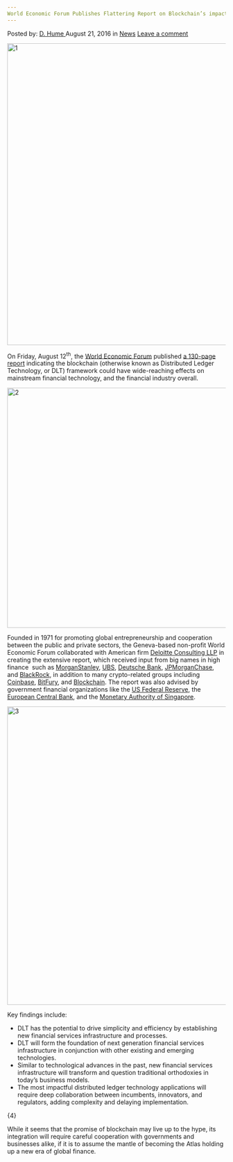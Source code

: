 ```yaml
---
World Economic Forum Publishes Flattering Report on Blockchain’s impact on the Financial Sector
---
```

<article class="post-listing post-15184 post type-post status-publish format-standard has-post-thumbnail hentry category-news tag-blockchains tag-economic tag-financial tag-flattering tag-forum tag-impact tag-publishes tag-report tag-sector tag-world">
    <div class="post-inner">
        <span>Posted by: <a href="https://www.deepdotweb.com/author/dhume/" title="">D. Hume </a></span>
    <span>August 21, 2016</span>
    <span>in <a href="https://www.deepdotweb.com/category/news/" rel="category tag">News</a></span>
    <span><a href="https://www.deepdotweb.com/2016/08/21/world-economic-forum-publishes-flattering-report-blockchains-impact-financial-sector/#respond">Leave a comment</a></span>
    </p>
    <div class="clear"></div>
    <div class="entry">
    <p><a href="https://www.deepdotweb.com/wp-content/uploads/2016/08/1-2.png"><img class="aligncenter wp-image-15186" src="https://www.deepdotweb.com/wp-content/uploads/2016/08/1-2.png" alt="1" width="685" height="694" srcset="https://www.deepdotweb.com/wp-content/uploads/2016/08/1-2.png 1429w, https://www.deepdotweb.com/wp-content/uploads/2016/08/1-2-296x300.png 296w, https://www.deepdotweb.com/wp-content/uploads/2016/08/1-2-1010x1024.png 1010w, https://www.deepdotweb.com/wp-content/uploads/2016/08/1-2-55x55.png 55w, https://www.deepdotweb.com/wp-content/uploads/2016/08/1-2-50x50.png 50w" sizes="(max-width: 685px) 100vw, 685px"/></a></p>
    <p>On Friday, August 12<sup>th</sup>, the <a href="https://www.weforum.org/about/world-economic-forum">World Economic Forum</a> published <a href="http://www3.weforum.org/docs/WEF_The_future_of_financial_infrastructure.pdf">a 130-page report</a> indicating the blockchain (otherwise known as Distributed Ledger Technology, or DLT) framework could have wide-reaching effects on mainstream financial technology, and the financial industry overall.</p>
    <p><a href="https://www.deepdotweb.com/wp-content/uploads/2016/08/2-2.png"><img class="aligncenter size-full wp-image-15187" src="https://www.deepdotweb.com/wp-content/uploads/2016/08/2-2.png" alt="2" width="877" height="552" srcset="https://www.deepdotweb.com/wp-content/uploads/2016/08/2-2.png 877w, https://www.deepdotweb.com/wp-content/uploads/2016/08/2-2-300x189.png 300w" sizes="(max-width: 877px) 100vw, 877px"/></a></p>
    <p>Founded in 1971 for promoting global entrepreneurship and cooperation between the public and private sectors, the Geneva-based non-profit World Economic Forum collaborated with American firm <a href="http://www2.deloitte.com/us/en.html">Deloitte Consulting LLP</a> in creating the extensive report, which received input from big names in high finance  such as <a href="http://www.morganstanley.com/">MorganStanley</a>, <a href="https://www.ubs.com/us/en.html">UBS</a>, <a href="https://www.db.com/usa/">Deutsche Bank</a>, <a href="https://www.jpmorganchase.com/">JPMorganChase</a>, and <a href="https://www.blackrock.com/">BlackRock</a>, in addition to many crypto-related groups including <a href="https://www.coinbase.com/">Coinbase</a>, <a href="http://bitfury.com/">BitFury</a>, and <a href="https://blockchain.info/">Blockchain</a>. The report was also advised by government financial organizations like the <a href="http://www.federalreserve.gov/">US Federal Reserve</a>, the <a href="https://www.ecb.europa.eu/home/html/index.en.html">European Central Bank</a>, and the <a href="http://www.mas.gov.sg/">Monetary Authority of Singapore</a>.</p>
    <p><a href="https://www.deepdotweb.com/wp-content/uploads/2016/08/3-2.png"><img class="aligncenter size-full wp-image-15188" src="https://www.deepdotweb.com/wp-content/uploads/2016/08/3-2.png" alt="3" width="924" height="686" srcset="https://www.deepdotweb.com/wp-content/uploads/2016/08/3-2.png 924w, https://www.deepdotweb.com/wp-content/uploads/2016/08/3-2-300x223.png 300w" sizes="(max-width: 924px) 100vw, 924px"/></a></p>
    <p>Key findings include:</p>
    <ul>
    <li>DLT has the potential to drive simplicity and efficiency by establishing new financial services infrastructure and processes.</li>
    <li>DLT will form the foundation of next generation financial services infrastructure in conjunction with other existing and emerging technologies.</li>
    <li>Similar to technological advances in the past, new financial services infrastructure will transform and question traditional orthodoxies in today’s business models.</li>
    <li>The most impactful distributed ledger technology applications will require deep collaboration between incumbents, innovators, and regulators, adding complexity and delaying implementation.</li>
    </ul>
    <p>{4}</p>
    <p>While it seems that the promise of blockchain may live up to the hype, its integration will require careful cooperation with governments and businesses alike, if it is to assume the mantle of becoming the Atlas holding up a new era of global finance.</p>
    </div>
    <span style="display:none"><a href="https://www.deepdotweb.com/tag/blockchains/" rel="tag">blockchains</a> <a href="https://www.deepdotweb.com/tag/economic/" rel="tag">economic</a> <a href="https://www.deepdotweb.com/tag/financial/" rel="tag">financial</a> <a href="https://www.deepdotweb.com/tag/flattering/" rel="tag">flattering</a> <a href="https://www.deepdotweb.com/tag/forum/" rel="tag">forum</a> <a href="https://www.deepdotweb.com/tag/impact/" rel="tag">impact</a> <a href="https://www.deepdotweb.com/tag/publishes/" rel="tag">publishes</a> <a href="https://www.deepdotweb.com/tag/report/" rel="tag">report</a> <a href="https://www.deepdotweb.com/tag/sector/" rel="tag">sector</a> <a href="https://www.deepdotweb.com/tag/world/" rel="tag">world</a></span> <span style="display:none" class="updated">2016-08-21</span>
    <div style="display:none" class="vcard author" itemprop="author" itemscope itemtype="http://schema.org/Person"><strong class="fn" itemprop="name"><a href="https://www.deepdotweb.com/author/dhume/" title="Posts by D. Hume" rel="author">D. Hume</a></strong></div>
    </div>
</article>

